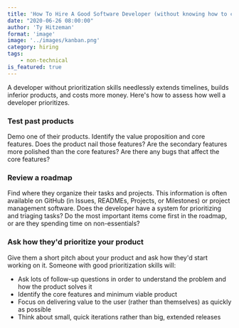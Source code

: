 ```yaml
---
title: 'How To Hire A Good Software Developer (without knowing how to code) - Prioritization Skills'
date: "2020-06-26 08:00:00"
author: 'Ty Hitzeman'
format: 'image'
image: '../images/kanban.png'
category: hiring
tags: 
    - non-technical
is_featured: true
---
```


A developer without prioritization skills needlessly extends timelines, builds inferior products, and costs more money.  Here's how to assess how well a developer prioritizes.

### Test past products

Demo one of their products. Identify the value proposition and core features. Does the product nail those features? Are the secondary features more polished than the core features? Are there any bugs that affect the core features? 

### Review a roadmap
Find where they organize their tasks and projects. This information is often available on GitHub (in Issues, READMEs, Projects, or Milestones) or project management software. Does the developer have a system for prioritizing and triaging tasks? Do the most important items come first in the roadmap, or are they spending time on non-essentials? 

### Ask how they'd prioritize your product

Give them a short pitch about your product and ask how they'd start working on it. Someone with good prioritization skills will:
- Ask lots of follow-up questions in order to understand the problem and how the product solves it
- Identify the core features and minimum viable product
- Focus on delivering value to the user (rather than themselves) as quickly as possible
- Think about small, quick iterations rather than big, extended releases
